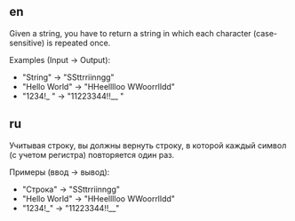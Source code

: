 ## en

Given a string, you have to return a string in which each character (case-sensitive) is repeated once.

Examples (Input -> Output):
* "String"      -> "SSttrriinngg"
* "Hello World" -> "HHeelllloo  WWoorrlldd"
* "1234!_ "     -> "11223344!!__  "

## ru

Учитывая строку, вы должны вернуть строку, в которой каждый символ (с учетом регистра) повторяется один раз.

Примеры (ввод -> вывод):
* "Строка" -> "SSttrriinngg"
* "Hello World" -> "HHeelllloo WWoorrlldd"
* "1234!_" -> "11223344!!__"
